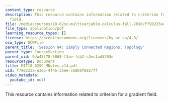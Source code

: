 ```yaml
---
content_type: resource
description: This resource contains information related to criterion for a gradient
  field.
file: /media/courses/18-02sc-multivariable-calculus-fall-2010/f790233ae3e54f463beec68b9f8827ff_MIT18_02SC_MNotes_v14.pdf
file_type: application/pdf
learning_resource_types: []
license: https://creativecommons.org/licenses/by-nc-sa/4.0/
ocw_type: OCWFile
parent_title: 'Session 94: Simply Connected Regions; Topology'
parent_type: CourseSection
parent_uid: 9da45f78-5868-f3ae-fcb2-c3ec1ad5293e
resourcetype: Document
title: MIT18_02SC_MNotes_v14.pdf
uid: f790233a-e3e5-4f46-3bee-c68b9f8827ff
video_metadata:
  youtube_id: null
---
```

This resource contains information related to criterion for a gradient field.